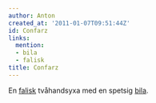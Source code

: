 ```yaml
---
author: Anton
created_at: '2011-01-07T09:51:44Z'
id: Confarz
links:
  mention:
  - bila
  - falisk
title: Confarz
---
```


En [falisk] tvåhandsyxa med en spetsig [bila].

  [falisk]: falisk
  [bila]: bila
